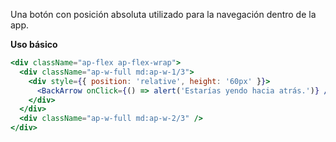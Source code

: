 Una botón con posición absoluta utilizado para la navegación dentro de la app.

**Uso básico**

```jsx
<div className="ap-flex ap-flex-wrap">
  <div className="ap-w-full md:ap-w-1/3">
    <div style={{ position: 'relative', height: '60px' }}>
      <BackArrow onClick={() => alert('Estarías yendo hacia atrás.')} />
    </div>
  </div>
  <div className="ap-w-full md:ap-w-2/3" />
</div>
```